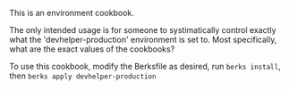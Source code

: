 This is an environment cookbook.

The only intended usage is for someone to systimatically control exactly what
the 'devhelper-production' environment is set to. Most specifically, what are
the exact values of the cookbooks?

To use this cookbook, modify the Berksfile as desired, run `berks install`, then `berks apply devhelper-production`
